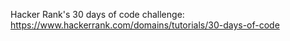 
Hacker Rank's 30 days of code challenge: https://www.hackerrank.com/domains/tutorials/30-days-of-code
